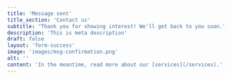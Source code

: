 ```yaml
---
title: 'Message sent'
title_section: 'Contact us'
subtitle: "Thank you for showing interest! We'll get back to you soon."
description: 'This is meta description'
draft: false
layout: 'form-success'
image: 'images/msg-confirmation.png'
alt: ''
content: 'In the meantime, read more about our [services](/services).'
---
```

